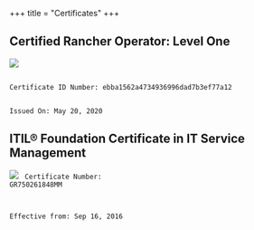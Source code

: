 +++
title = "Certificates"
+++

## Certified Rancher Operator: Level One
![](/images/RancherCertificate2020.png)

<code>
Certificate ID Number: ebba1562a4734936996dad7b3ef77a12

Issued On: May 20, 2020
</code>



## ITIL® Foundation Certificate in IT Service Management
![](/images/ITIL_Certificate.jpg)
<code>
Certificate Number: GR750261848MM

Effective from: Sep 16, 2016
</code>
